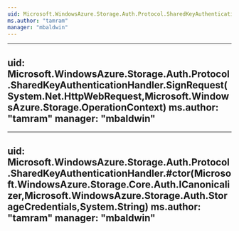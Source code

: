 ```yaml
---
uid: Microsoft.WindowsAzure.Storage.Auth.Protocol.SharedKeyAuthenticationHandler
ms.author: "tamram"
manager: "mbaldwin"
---
```


---
uid: Microsoft.WindowsAzure.Storage.Auth.Protocol.SharedKeyAuthenticationHandler.SignRequest(System.Net.HttpWebRequest,Microsoft.WindowsAzure.Storage.OperationContext)
ms.author: "tamram"
manager: "mbaldwin"
---

---
uid: Microsoft.WindowsAzure.Storage.Auth.Protocol.SharedKeyAuthenticationHandler.#ctor(Microsoft.WindowsAzure.Storage.Core.Auth.ICanonicalizer,Microsoft.WindowsAzure.Storage.Auth.StorageCredentials,System.String)
ms.author: "tamram"
manager: "mbaldwin"
---
